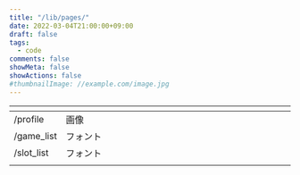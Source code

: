 ```yaml
---
title: "/lib/pages/"
date: 2022-03-04T21:00:00+09:00
draft: false
tags:
  - code
comments: false
showMeta: false
showActions: false
#thumbnailImage: //example.com/image.jpg
---
```


| <img width="20%"/> | <img width="1000"/> |
| --- | --- |
| /profile | 画像 |
| /game_list | フォント |
| /slot_list | フォント |
|||
